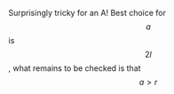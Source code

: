 Surprisingly tricky for an A!  Best choice for $$a$$ is $$2l$$, what remains to be checked is that $$a > r$$
